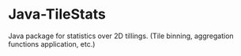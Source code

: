 # Java-TileStats
Java package for statistics over 2D tillings. (Tile binning, aggregation functions application, etc.)
